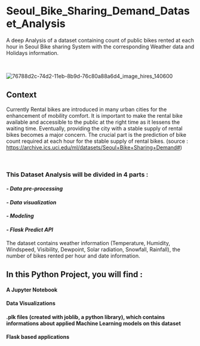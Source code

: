 # Seoul_Bike_Sharing_Demand_Dataset_Analysis
A deep Analysis of a dataset containing count of public bikes rented at each hour in Seoul Bike sharing System with the corresponding Weather data and Holidays information.

<br>

![76788d2c-74d2-11eb-8b9d-76c80a88a6d4_image_hires_140600](https://user-images.githubusercontent.com/103485196/205622972-d0545df3-c0a7-48bd-98b9-418fa4b8f03b.jpg)

## Context

Currently Rental bikes are introduced in many urban cities for the enhancement of mobility comfort. It is important to make the rental bike available and accessible to the public at the right time as it lessens the waiting time. Eventually, providing the city with a stable supply of rental bikes becomes a major concern. The crucial part is the prediction of bike count required at each hour for the stable supply of rental bikes.
(source : https://archive.ics.uci.edu/ml/datasets/Seoul+Bike+Sharing+Demand#)

<br>

### This Dataset Analysis will be divided in 4 parts :

#### *- Data pre-processing*
#### *- Data visualization*
#### *- Modeling*
#### *- Flask Predict API*

The dataset contains weather information (Temperature, Humidity, Windspeed, Visibility, Dewpoint, Solar radiation, Snowfall, Rainfall), the number of bikes rented per hour and date information.

## In this Python Project, you will find :

#### A Jupyter Notebook
#### Data Visualizations
#### .plk files (created with joblib, a python library), which contains informations about applied Machine Learning models on this dataset
#### Flask based applications
